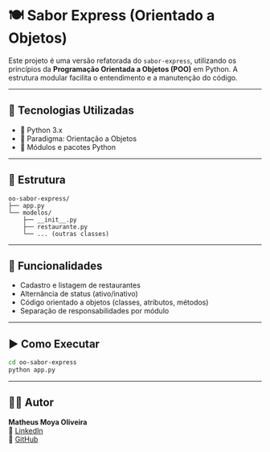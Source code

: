 # 🍽️ Sabor Express (Orientado a Objetos)

Este projeto é uma versão refatorada do `sabor-express`, utilizando os princípios da **Programação Orientada a Objetos (POO)** em Python. A estrutura modular facilita o entendimento e a manutenção do código.

---

## 🚀 Tecnologias Utilizadas

- 🐍 Python 3.x
- 🔄 Paradigma: Orientação a Objetos
- 📁 Módulos e pacotes Python

---

## 📂 Estrutura

```
oo-sabor-express/
├── app.py
└── modelos/
    ├── __init__.py
    ├── restaurante.py
    └── ... (outras classes)
```

---

## 🎯 Funcionalidades

- Cadastro e listagem de restaurantes
- Alternância de status (ativo/inativo)
- Código orientado a objetos (classes, atributos, métodos)
- Separação de responsabilidades por módulo

---

## ▶️ Como Executar

```bash
cd oo-sabor-express
python app.py
```

---

## 🧑‍💻 Autor

**Matheus Moya Oliveira**  
🔗 [LinkedIn](https://www.linkedin.com/in/matheusmoyaoliveira/)  
🐙 [GitHub](https://github.com/matheusmoyaoliveira)
